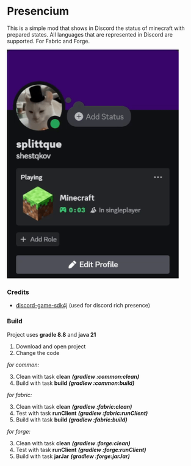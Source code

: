 # Presencium
This is a simple mod that shows in Discord the status of minecraft with prepared states.
All languages that are represented in Discord are supported. For Fabric and Forge.

![](.gif/gif.gif)

### Credits

- [discord-game-sdk4j](https://github.com/JnCrMx/discord-game-sdk4j) (used for discord rich presence)

### Build
Project uses **gradle 8.8** and **java 21**

1. Download and open project
2. Change the code

_for common:_

3. Clean with task **clean** _**(gradlew :common:clean)**_
4. Build with task **build** _**(gradlew :common:build)**_

_for fabric:_

3. Clean with task **clean** _**(gradlew :fabric:clean)**_
4. Test with task **runClient** _**(gradlew :fabric:runClient)**_
5. Build with task **build** _**(gradlew :fabric:build)**_

_for forge:_

3. Clean with task **clean** _**(gradlew :forge:clean)**_
4. Test with task **runClient** _**(gradlew :forge:runClient)**_
5. Build with task **jarJar** _**(gradlew :forge:jarJar)**_